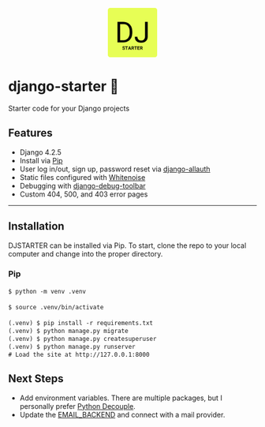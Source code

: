<p align="center">
  <img src="./static/images/icon.png" alt="DJSTARTER" width="100px" height="auto">
</p>

# django-starter 🚀
Starter code for your Django projects


## Features

- Django 4.2.5
- Install via [Pip](https://pypi.org/project/pip/)
- User log in/out, sign up, password reset via [django-allauth](https://github.com/pennersr/django-allauth)
- Static files configured with [Whitenoise](http://whitenoise.evans.io/en/stable/index.html)
- Debugging with [django-debug-toolbar](https://github.com/jazzband/django-debug-toolbar)
- Custom 404, 500, and 403 error pages
----

## Installation
DJSTARTER can be installed via Pip. To start, clone the repo to your local computer and change into the proper directory.


### Pip

```
$ python -m venv .venv

$ source .venv/bin/activate

(.venv) $ pip install -r requirements.txt
(.venv) $ python manage.py migrate
(.venv) $ python manage.py createsuperuser
(.venv) $ python manage.py runserver
# Load the site at http://127.0.0.1:8000
```


## Next Steps

- Add environment variables. There are multiple packages, but I personally prefer [Python Decouple](https://pypi.org/project/python-decouple/).
- Update the [EMAIL_BACKEND](https://docs.djangoproject.com/en/dev/topics/email/#module-django.core.mail) and connect with a mail provider.